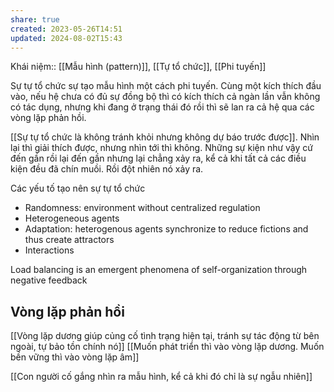```yaml
---
share: true
created: 2023-05-26T14:51
updated: 2024-08-02T15:43
---
```

Khái niệm:: [[Mẫu hình (pattern)]], [[Tự tổ chức]], [[Phi tuyến]]

Sự tự tổ chức sự tạo mẫu hình một cách phi tuyến. Cùng một kích thích đầu vào, nếu hệ chưa có đủ sự đồng bộ thì có kích thích cả ngàn lần vẫn không có tác dụng, nhưng khi đang ở trạng thái đó rồi thì sẽ lan ra cả hệ qua các vòng lặp phản hồi.

[[Sự tự tổ chức là không tránh khỏi nhưng không dự báo trước được]]. Nhìn lại thì giải thích được, nhưng nhìn tới thì không. Những sự kiện như vậy cứ đến gần rồi lại đến gần nhưng lại chẳng xảy ra, kể cả khi tất cả các điều kiện đều đã chín muồi. Rồi đột nhiên nó xảy ra.

Các yếu tố tạo nên sự tự tổ chức
- Randomness: environment without centralized regulation
- Heterogeneous agents
- Adaptation: heterogenous agents synchronize to reduce fictions and thus create attractors
- Interactions

Load balancing is an emergent phenomena of self-organization through negative feedback

## Vòng lặp phản hồi
[[Vòng lặp dương giúp củng cố tình trạng hiện tại, tránh sự tác động từ bên ngoài, tự bảo tồn chính nó]]
[[Muốn phát triển thì vào vòng lặp dương. Muốn bền vững thì vào vòng lặp âm]]


[[Con người cố gắng nhìn ra mẫu hình, kể cả khi đó chỉ là sự ngẫu nhiên]] 